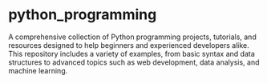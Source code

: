# python_programming
A comprehensive collection of Python programming projects, tutorials, and resources designed to help beginners and experienced developers alike. This repository includes a variety of examples, from basic syntax and data structures to advanced topics such as web development, data analysis, and machine learning.
